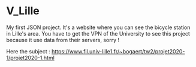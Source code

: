 # V_Lille

My first JSON project. It's a website where you can see the bicycle station in Lille's area.
You have to get the VPN of the University to see this project because it use data from their servers, sorry !

Here the subject : https://www.fil.univ-lille1.fr/~bogaert/tw2/projet2020-1/projet2020-1.html
